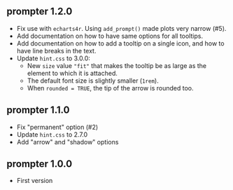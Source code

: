 ## prompter 1.2.0

* Fix use with `echarts4r`. Using `add_prompt()` made plots very narrow (#5).
* Add documentation on how to have same options for all tooltips.
* Add documentation on how to add a tooltip on a single icon, and how to have 
  line breaks in the text.
* Update `hint.css` to 3.0.0:
  - New `size` value `"fit"` that makes the tooltip be as large as the element
    to which it is attached.
  - The default font size is slightly smaller (`1rem`).
  - When `rounded = TRUE`, the tip of the arrow is rounded too.

## prompter 1.1.0

* Fix "permanent" option (#2)
* Update `hint.css` to 2.7.0
* Add "arrow" and "shadow" options

## prompter 1.0.0

* First version
